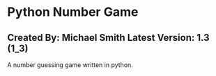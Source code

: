 Python Number Game
================
Created By: Michael Smith
Latest Version: 1.3 (1_3)
---------
A number guessing game written in python.
